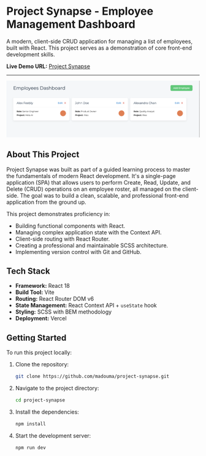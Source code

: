 # Project Synapse - Employee Management Dashboard

A modern, client-side CRUD application for managing a list of employees, built with React. This project serves as a demonstration of core front-end development skills.

**Live Demo URL:** [Project Synapse](https://project-synapse-gray.vercel.app)

---

![Project Synapse Screenshot](assets/project-synapse__dashboard.png)

<!-- _(Note: To make this image work, you can create an `assets` folder in your project, put a screenshot inside, and link to it like `assets/screenshot.png`)_ -->

## About This Project

Project Synapse was built as part of a guided learning process to master the fundamentals of modern React development. It's a single-page application (SPA) that allows users to perform Create, Read, Update, and Delete (CRUD) operations on an employee roster, all managed on the client-side. The goal was to build a clean, scalable, and professional front-end application from the ground up.

This project demonstrates proficiency in:

-   Building functional components with React.
-   Managing complex application state with the Context API.
-   Client-side routing with React Router.
-   Creating a professional and maintainable SCSS architecture.
-   Implementing version control with Git and GitHub.

## Tech Stack

-   **Framework:** React 18
-   **Build Tool:** Vite
-   **Routing:** React Router DOM v6
-   **State Management:** React Context API + `useState` hook
-   **Styling:** SCSS with BEM methodology
-   **Deployment:** Vercel

## Getting Started

To run this project locally:

1.  Clone the repository:
    ```bash
    git clone https://github.com/madouma/project-synapse.git
    ```
2.  Navigate to the project directory:
    ```bash
    cd project-synapse
    ```
3.  Install the dependencies:
    ```bash
    npm install
    ```
4.  Start the development server:
    ```bash
    npm run dev
    ```
